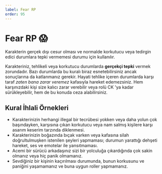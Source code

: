 ```yaml
---
label: Fear RP
order: 95
---
```


# Fear RP :scream:

Karakterin gerçek dışı cesur olması ve normalde korkutucu veya tedirgin edici durumlara tepki vermemesi durumu için kullanılır.

Karakteriniz, tehlikeli veya korkutucu durumlarda **gerçekçi tepki** vermek zorundadır. Bazı durumlarda bu kuralı biraz esnetebilirsiniz ancak sonuçlarına da katlanmanız gerekir. Hayati tehlike içeren durumlarda karşı taraf _zaten bana zarar veremez_ kafasıyla hareket edemezsiniz. Hem karşınızdaki kişi size kalıcı zarar verebilir veya rolü CK 'ya kadar sürükleyebilir, hem de bu konuda ceza alabilirsiniz.

## Kural İhlali Örnekleri

- Karakterinizin herhangi illegal bir tecrübesi yokken veya daha yolun çok başındayken, karşısına çıkan korkutucu veya nam salmış kişilere karşı asarım keserim tarzında diklenmesi.
- Karakterinizin boğazında bıçak varken veya kafasına silah doğrultulmuşken istenilen şeyleri yapmaması; durumun yarattığı dehşeti hareket, ses ve emotelar ile yansıtmaması.
- Acemi bir sürücü arkadaşınız sizi bir yolculuğa çıkardığında çok sakin olmanız veya hiç panik olmamanız.
- Sevdiğiniz bir kişinin kaçırılması durumunda, bunun korkusunu ve paniğini yaşamamanız ve buna uygun roller yapmamanız.
